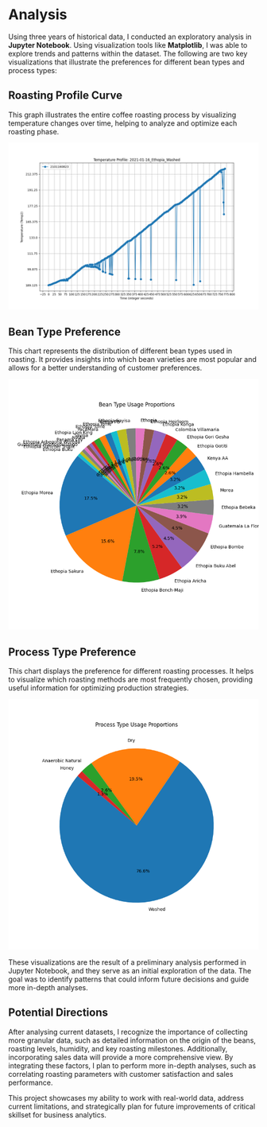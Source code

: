 # Analysis
Using three years of historical data, I conducted an exploratory analysis in **Jupyter Notebook**. Using visualization tools like **Matplotlib**, I was able to explore trends and patterns within the dataset. The following are two key visualizations that illustrate the preferences for different bean types and process types:

## Roasting Profile Curve
This graph illustrates the entire coffee roasting process by visualizing temperature changes over time, helping to analyze and optimize each roasting phase.

  ![2021-01-16_Ethopia_Washed_Profile_Curve](Jupyter_Notebooks/Images/2021-01-16_Ethopia_Washed_Profile_Curve.png)

## Bean Type Preference
This chart represents the distribution of different bean types used in roasting. It provides insights into which bean varieties are most popular and allows for a better understanding of customer preferences.

![Bean_type_preference_pie_chart](Jupyter_Notebooks/Images/Bean_type_preference_pie_chart.png)

## Process Type Preference
This chart displays the preference for different roasting processes. It helps to visualize which roasting methods are most frequently chosen, providing useful information for optimizing production strategies.

![Process_type_preference_pie_chart](Jupyter_Notebooks/Images/Process_type_preference_pie_chart.png)

These visualizations are the result of a preliminary analysis performed in Jupyter Notebook, and they serve as an initial exploration of the data. The goal was to identify patterns that could inform future decisions and guide more in-depth analyses.

## Potential Directions
After analysing current datasets, I recognize the importance of collecting more granular data, such as detailed information on the origin of the beans, roasting levels, humidity, and key roasting milestones. Additionally, incorporating sales data will provide a more comprehensive view. By integrating these factors, I plan to perform more in-depth analyses, such as correlating roasting parameters with customer satisfaction and sales performance.

This project showcases my ability to work with real-world data, address current limitations, and strategically plan for future improvements of critical skillset for business analytics.
